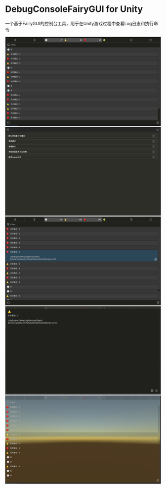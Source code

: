 # DebugConsoleFairyGUI for Unity

一个基于FairyGUI的控制台工具，用于在Unity游戏过程中查看Log日志和执行命令

![](images/1.jpg)
![](images/2.jpg)
![](images/3.jpg)
![](images/4.jpg)
![](images/5.jpg)
